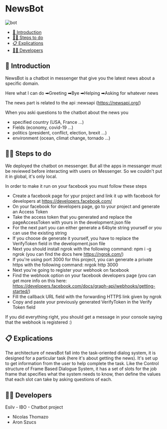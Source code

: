 # NewsBot

![bot](https://botdirectory.net/wp-content/uploads/2016/07/NewsBot-messenger_code.png)

- [🐣 Introduction](#-introduction)
- [🏃‍♀️ Steps to do](#-steps-to-do)
- [📋 Explications](#-explication)
- [👨‍🎓 Developers ](#-developers)


## 🐣 Introduction

NewsBot is a chatbot in messenger that give you the latest news about a specific domain.

Here what I can do
➡Greeting
➡Bye
➡Helping
➡Asking for whatever news

The news part is related to the api :newsapi (https://newsapi.org/)

When you aski questions to the chatbot about the news you 
- specified country (USA, France ...)
- Fields (economy, covid-19 ...)
- politics (president, conflict, election, brexit ...)
- environment (ocean, climat change, tornado ...)

## 🏃‍♀️ Steps to do

We deployed the chatbot on messenger. But all the apps in messanger must be reviewed before interacting with users on Messenger. So we couldn't put it in global, it's only local.

In order to make it run on your facebook you must follow these steps

- Create a facebook page for ypur project and link it up with facebook for developers at https://developers.facebook.com/
- On your facebook for developers page, go to your project and generate an Access Token
- Take the access token that you generated and replace the pageAccessToken with yours in the development.json file
- For the next part you can either generate a 64byte string yourself or you can use the existing string
- If you choose de generate it yourself, you have to replace the VerifyToken field in the development.json file
- Next you should install ngrok with the following command: npm i -g ngrok (you can find the docs here https://ngrok.com/)
- If you're using port 3000 for this project, you can generate a private https with the following command: nrgok http 3000
- Next you're going to register your webhook on facebook
- Find the webhook option on your facebook developers page (you can get more info on this here: https://developers.facebook.com/docs/graph-api/webhooks/getting-started/)
- Fill the callback URL field with the forwarding HTTPS link given by ngrok
- Copy and paste your previously generated VerifyToken in the Verify Token field

If you did everything right, you should get a message in your console saying that the webhook is registered :)

## 📋 Explications

The architecture of newsBot fall into the task-oriented dialog system, it is designed for a particular task (here it's about getting the news). It's set up to get information from the user to help complete the task. Like the Control structure of Frame Based Dialogue System, it has a set of slots for the job frame that specifies what the system needs to know, then define the values that each slot can take by asking questions of each.


## 👨‍🎓 Developers 

Esilv - IBO - Chatbot project

- Nicolas Thomazo
- Aron Szucs


